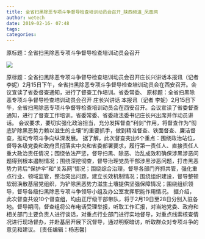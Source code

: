 ```yaml
---
title: 全省扫黑除恶专项斗争督导检查培训动员会召开_陕西频道_凤凰网
author: wetech
date: 2019-02-16- 07:48
tags: 
categories: 
---
```

原标题：全省扫黑除恶专项斗争督导检查培训动员会召开
<!-- more -->
                
<img align="center" border="0" src="http://p2.ifengimg.com/a/2016/0810/204c433878d5cf9size1_w16_h16.png" />
                
            
原标题：全省扫黑除恶专项斗争督导检查培训动员会召开庄长兴讲话本报讯（记者 李妮）2月15日下午，全省扫黑除恶专项斗争督导检查培训动员会在西安召开。会议宣读了省委督查通知，进行了督查工作培训。省委常委、
原标题：全省扫黑除恶专项斗争督导检查培训动员会召开
庄长兴讲话
本报讯（记者 李妮）2月15日下午，全省扫黑除恶专项斗争督导检查培训动员会在西安召开。会议宣读了省委督查通知，进行了督查工作培训。省委常委、省委政法委书记庄长兴出席并作动员讲话。
会议要求，要切实强化政治担当，充分发挥督查“利剑”作用，将督查作为“彻底铲除黑恶势力赖以滋生的土壤”的重要抓手，做到精准督查、铁面督查、廉洁督查，推动专项斗争向纵深发展。
据了解，此次督查突出6个重点：围绕政治站位，督导各级党委和政府贯彻落实中央和省委部署要求，履行第一责任人、直接责任人重大政治责任情况；围绕依法严惩，督导扫黑、除恶、治乱成效和确保涉黑涉恶问题得到根本遏制情况；围绕深挖彻查，督导治理党员干部涉黑涉恶问题，打击黑恶势力背后“保护伞”和“关系网”情况；围绕综合治理，督导各部门齐抓共管，强化重点行业、领域监管，整治突出问题，建立长效机制情况；围绕组织建设，督导整顿软弱涣散基层党组织，为铲除黑恶势力滋生土壤提供坚强保障情况；围绕组织领导，督导各级扫黑除恶专项斗争领导小组及办公室发挥职能作用情况。
据介绍，此次督查共设10个督查组，均由正厅级干部带队，将于2月19日至28日分别入驻各地。督导期间，督查组将公布电话受理举报，听取工作汇报，对当地党委、政府和相关部门主要负责人进行谈话，对重点行业部门进行实地督导，对重点线索核查情况进行现场督办，并赴基层开展下沉督导，通过明察暗访，听取群众对专项斗争的意见和建议。
[责任编辑：杨志馨]
            

